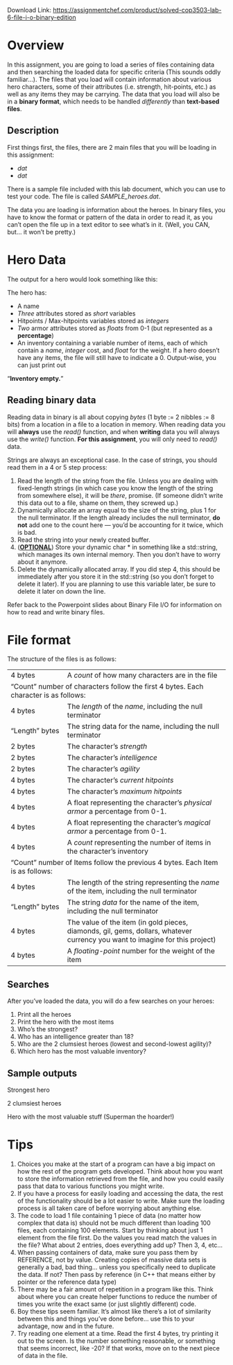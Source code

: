 Download Link: https://assignmentchef.com/product/solved-cop3503-lab-6-file-i-o-binary-edition
<br>
<h1>Overview</h1>

In this assignment, you are going to load a series of files containing data and then searching the loaded data for specific criteria (This sounds oddly familiar…). The files that you load will contain information about various hero characters, some of their attributes (i.e. strength, hit-points, etc.) as well as any items they may be carrying. The data that you load will also be in a <strong>binary format</strong>, which needs to be handled <em>differently</em> than <strong>text-based files</strong>.

<h2>Description</h2>

First things first, the files, there are 2 main files that you will be loading in this assignment:

<ul>

 <li><em>dat </em></li>

 <li><em>dat </em></li>

</ul>

There is a sample file included with this lab document, which you can use to test your code. The file is called <em>SAMPLE_heroes.dat</em>.

The data you are loading is information about the heroes. In binary files, you have to know the format or pattern of the data in order to read it, as you can’t open the file up in a text editor to see what’s in it. (Well, you CAN, but… it won’t be pretty.)

<h1>Hero Data</h1>

The output for a hero would look something like this:




The hero has:

<ul>

 <li>A name</li>

 <li><em>Three</em> attributes stored as <em>short</em> variables</li>

 <li>Hitpoints / Max-hitpoints variables stored as <em>integers</em></li>

 <li><em>Two</em> armor attributes stored as <em>floats</em> from 0-1 (but represented as a <strong>percentage</strong>)</li>

 <li>An inventory containing a variable number of items, each of which contain a <em>name</em>, <em>integer</em> cost, and <em>float</em> for the weight. If a hero doesn’t have any items, the file will still have to indicate a 0. Output-wise, you can just print out</li>

</ul>

“<strong>Inventory empty.</strong>”

<h2>Reading binary data</h2>

Reading data in binary is all about copying <em>bytes</em> (1 byte := 2 nibbles := 8 bits) from a location in a file to a location in memory. When reading data you will <strong>always</strong> use the <em>read()</em> function, and when <strong>writing</strong> data you will always use the <em>write()</em> function. <strong>For this assignment</strong>, you will only need to <em>read()</em> data.

Strings are always an exceptional case. In the case of strings, you should read them in a 4 or 5 step process:

<ol>

 <li>Read the length of the string from the file. Unless you are dealing with fixed-length strings (in which case you know the length of the string from somewhere else), it will be <em>there</em>, promise. (If someone didn’t write this data out to a file, shame on them, they screwed up.)</li>

 <li>Dynamically allocate an array equal to the size of the string, plus 1 for the null terminator. If the length already includes the null terminator, <strong>do not</strong> add one to the count here — you’d be accounting for it twice, which is bad.</li>

 <li>Read the string into your newly created buffer.</li>

 <li>(<strong><u>OPTIONAL</u></strong>) Store your dynamic char * in something like a std::string, which manages its own internal memory. Then you don’t have to worry about it anymore.</li>

 <li>Delete the dynamically allocated array. If you did step 4, this should be immediately after you store it in the std::string (so you don’t forget to delete it later). If you are planning to use this variable later, be sure to delete it later on down the line.</li>

</ol>

Refer back to the Powerpoint slides about Binary File I/O for information on how to read and write binary files.

<h1>File format</h1>

The structure of the files is as follows:

<table width="623">

 <tbody>

  <tr>

   <td width="138">4 bytes</td>

   <td width="486">A <em>count</em> of how many characters are in the file</td>

  </tr>

  <tr>

   <td colspan="2" width="623">“Count” number of characters follow the first 4 bytes. Each character is as follows:</td>

  </tr>

  <tr>

   <td width="138">4 bytes</td>

   <td width="486">The <em>length</em> of the <em>name</em>, including the null terminator</td>

  </tr>

  <tr>

   <td width="138">“Length” bytes</td>

   <td width="486">The string data for the name, including the null terminator</td>

  </tr>

  <tr>

   <td width="138">2 bytes</td>

   <td width="486">The character’s <em>strength</em></td>

  </tr>

  <tr>

   <td width="138">2 bytes</td>

   <td width="486">The character’s <em>intelligence</em></td>

  </tr>

  <tr>

   <td width="138">2 bytes</td>

   <td width="486">The character’s <em>agility</em></td>

  </tr>

  <tr>

   <td width="138">4 bytes</td>

   <td width="486">The character’s <em>current hitpoints</em></td>

  </tr>

  <tr>

   <td width="138">4 bytes</td>

   <td width="486">The character’s <em>maximum hitpoints</em></td>

  </tr>

  <tr>

   <td width="138">4 bytes</td>

   <td width="486">A float representing the character’s <em>physical armor</em> a percentage from 0-1.</td>

  </tr>

  <tr>

   <td width="138">4 bytes</td>

   <td width="486">A float representing the character’s <em>magical armor</em> a percentage from 0-1.</td>

  </tr>

  <tr>

   <td width="138">4 bytes</td>

   <td width="486">A <em>count</em> representing the number of items in the character’s inventory</td>

  </tr>

  <tr>

   <td colspan="2" width="623">“Count” number of Items follow the previous 4 bytes. Each Item is as follows:</td>

  </tr>

  <tr>

   <td width="138">4 bytes</td>

   <td width="486">The length of the string representing the <em>name</em> of the item, including the null terminator</td>

  </tr>

  <tr>

   <td width="138">“Length” bytes</td>

   <td width="486">The string <em>data</em> for the name of the item, including the null terminator</td>

  </tr>

  <tr>

   <td width="138">4 bytes</td>

   <td width="486">The value of the item (in gold pieces, diamonds, gil, gems, dollars, whatever currency you want to imagine for this project)</td>

  </tr>

  <tr>

   <td width="138">4 bytes</td>

   <td width="486">A <em>floating-point</em> number for the weight of the item</td>

  </tr>

 </tbody>

</table>

<strong> </strong>




<h2>Searches</h2>

After you’ve loaded the data, you will do a few searches on your heroes:

<ol>

 <li>Print all the heroes</li>

 <li>Print the hero with the most items</li>

 <li>Who’s the strongest?</li>

 <li>Who has an intelligence greater than 18?</li>

 <li>Who are the 2 clumsiest heroes (lowest and second-lowest agility)?</li>

 <li>Which hero has the most valuable inventory?</li>

</ol>

<h2>Sample outputs</h2>




Strongest hero




2 clumsiest heroes




Hero with the most valuable stuff (Superman the hoarder!)




<h1>Tips</h1>

<ol>

 <li>Choices you make at the start of a program can have a big impact on how the rest of the program gets developed. Think about how you want to store the information retrieved from the file, and how you could easily pass that data to various functions you might write.</li>

 <li>If you have a process for easily loading and accessing the data, the rest of the functionality should be a lot easier to write. Make sure the loading process is all taken care of before worrying about anything else.</li>

 <li>The code to load 1 file containing 1 piece of data (no matter how complex that data is) should not be much different than loading 100 files, each containing 100 elements. Start by thinking about just 1 element from the file first. Do the values you read match the values in the file? What about 2 entries, does everything add up? Then 3, 4, etc…</li>

 <li>When passing containers of data, make sure you pass them by REFERENCE, not by value. Creating copies of massive data sets is generally a bad, bad thing… unless you specifically need to duplicate the data. If not? Then pass by reference (in C++ that means either by pointer or the reference data type)</li>

 <li>There may be a fair amount of repetition in a program like this. Think about where you can create helper functions to reduce the number of times you write the exact same (or just slightly different) code.</li>

 <li>Boy these tips seem familiar. It’s almost like there’s a lot of similarity between this and things you’ve done before… use this to your advantage, now and in the future.</li>

 <li>Try reading one element at a time. Read the first 4 bytes, try printing it out to the screen. Is the number something reasonable, or something that seems incorrect, like -20? If that works, move on to the next piece of data in the file.</li>

</ol>